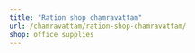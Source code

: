 ```yaml
---
title: "Ration shop chamravattam"
url: /chamravattam/ration-shop-chamravattam/
shop: office supplies
---
```

